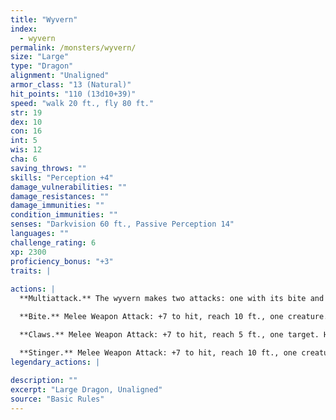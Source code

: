 ```yaml
---
title: "Wyvern"
index:
  - wyvern
permalink: /monsters/wyvern/
size: "Large"
type: "Dragon"
alignment: "Unaligned"
armor_class: "13 (Natural)"
hit_points: "110 (13d10+39)"
speed: "walk 20 ft., fly 80 ft."
str: 19
dex: 10
con: 16
int: 5
wis: 12
cha: 6
saving_throws: ""
skills: "Perception +4"
damage_vulnerabilities: ""
damage_resistances: ""
damage_immunities: ""
condition_immunities: ""
senses: "Darkvision 60 ft., Passive Perception 14"
languages: ""
challenge_rating: 6
xp: 2300
proficiency_bonus: "+3"
traits: |
  
actions: |
  **Multiattack.** The wyvern makes two attacks: one with its bite and one with its stinger. While flying, it can use its claws in place of one other attack.

  **Bite.** Melee Weapon Attack: +7 to hit, reach 10 ft., one creature. Hit: 11 (2d6 + 4) piercing damage.

  **Claws.** Melee Weapon Attack: +7 to hit, reach 5 ft., one target. Hit: 13 (2d8 + 4) slashing damage.

  **Stinger.** Melee Weapon Attack: +7 to hit, reach 10 ft., one creature. Hit: 11 (2d6 + 4) piercing damage. The target must make a DC 15 Constitution saving throw, taking 24 (7d6) poison damage on a failed save, or half as much damage on a successful one.  
legendary_actions: |
  
description: ""
excerpt: "Large Dragon, Unaligned"
source: "Basic Rules"
---
```

